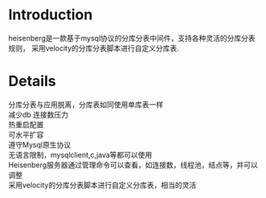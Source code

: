 # Introduction #

heisenberg是一款基于mysql协议的分库分表中间件，支持各种灵活的分库分表规则，
采用velocity的分库分表脚本进行自定义分库表.


# Details #

分库分表与应用脱离，分库表如同使用单库表一样 <br>
减少db 连接数压力  <br>
热重启配置  <br>
可水平扩容  <br>
遵守Mysql原生协议  <br>
无语言限制，mysqlclient,c,java等都可以使用  <br>
Heisenberg服务器通过管理命令可以查看，如连接数，线程池，结点等，并可以调整  <br>
采用velocity的分库分表脚本进行自定义分库表，相当的灵活 <br>